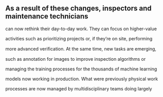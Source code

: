 ## As a result of these changes, inspectors and maintenance technicians

can now rethink their day-to-day work. They can focus on higher-value

activities such as prioritizing projects or, if they’re on site, performing

more advanced veriﬁcation. At the same time, new tasks are emerging,

such as annotation for images to improve inspection algorithms or

managing the training processes for the thousands of machine learning

models now working in production. What were previously physical work

processes are now managed by multidisciplinary teams doing largely